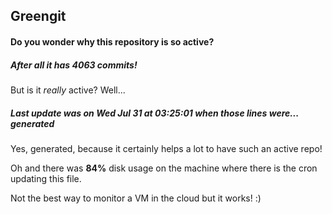 ## Greengit

#### Do you wonder why this repository is so active?

##### After all it has 4063 commits!

But is it *really* active? Well...

##### Last update was on Wed Jul 31 at 03:25:01 when those lines were... generated

Yes, generated, because it certainly helps a lot to have such an active repo!

Oh and there was **84%** disk usage on the machine
where there is the cron updating this file.

Not the best way to monitor a VM in the cloud but it works! :)
